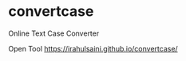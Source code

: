 # convertcase
Online Text Case Converter

Open Tool <a href="https://irahulsaini.github.io/convertcase/">https://irahulsaini.github.io/convertcase/</a>
